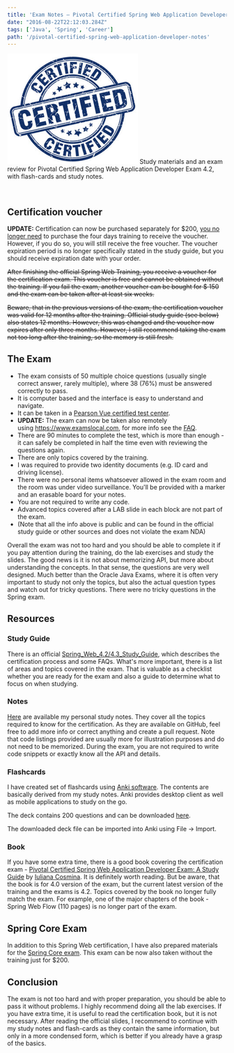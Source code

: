 ```yaml
---
title: 'Exam Notes – Pivotal Certified Spring Web Application Developer'
date: "2016-08-22T22:12:03.284Z"
tags: ['Java', 'Spring', 'Career']
path: '/pivotal-certified-spring-web-application-developer-notes'
---
```

![spring-web](./spring-web.jpg)
Study materials and an exam review for Pivotal Certified Spring Web Application Developer Exam 4.2, with flash-cards and study notes.

   

**Certification voucher**
-------------------------

**UPDATE:** Certification can now be purchased separately for \$200, [you no longer need](https://spring.io/blog/2017/05/10/pivotal-announces-spring-curriculum-certification-changes) to purchase the four days training to receive the voucher. However, if you do so, you will still receive the free voucher. The voucher expiration period is no longer specifically stated in the study guide, but you should receive expiration date with your order.

~~After finishing the official Spring Web Training, you receive a voucher for the certification exam. This voucher is free and cannot be obtained without the training. If you fail the exam, another voucher can be bought for \$ 150 and the exam can be taken after at least six weeks.~~

~~Beware, that in the previous versions of the exam, the certification voucher was valid for 12 months after the training. Official study guide (see below) also states 12 months. However, this was changed and the voucher now expires after only three months. However, I still recommend taking the exam not too long after the training, so the memory is still fresh.~~

The Exam
--------

-   The exam consists of 50 multiple choice questions (usually single correct answer, rarely multiple), where 38 (76%) must be answered correctly to pass.
-   It is computer based and the interface is easy to understand and navigate.
-   It can be taken in a [Pearson Vue certified test center](http://home.pearsonvue.com/test-taker.aspx).
-   **UPDATE:** The exam can now be taken also remotely using <https://www.examslocal.com>, for more info see the [FAQ](http://it.psionline.com/exam-faqs/pivotal-faq).
-   There are 90 minutes to complete the test, which is more than enough - it can safely be completed in half the time even with reviewing the questions again.
-   There are only topics covered by the training.
-   I was required to provide two identity documents (e.g. ID card and driving license).
-   There were no personal items whatsoever allowed in the exam room and the room was under video surveillance. You\'ll be provided with a marker and an erasable board for your notes.
-   You are not required to write any code.
-   Advanced topics covered after a LAB slide in each block are not part of the exam.
-   (Note that all the info above is public and can be found in the official study guide or other sources and does not violate the exam NDA)

Overall the exam was not too hard and you should be able to complete it if you pay attention during the training, do the lab exercises and study the slides. The good news is it is not about memorizing API, but more about understanding the concepts. In that sense, the questions are very well designed. Much better than the Oracle Java Exams, where it is often very important to study not only the topics, but also the actual question types and watch out for tricky questions. There were no tricky questions in the Spring exam.

Resources
---------

### Study Guide

There is an official [Spring\_Web\_4.2/4.3\_Study\_Guide](https://d1fto35gcfffzn.cloudfront.net/academy/Core-Spring-4.2-4.3-Certification-Study-Guide.pdf), which describes the certification process and some FAQs. What\'s more important, there is a list of areas and topics covered in the exam. That is valuable as a checklist whether you are ready for the exam and also a guide to determine what to focus on when studying.

### Notes

[Here](https://github.com/vojtechruz/spring-web-cert-notes-4.2) are available my personal study notes. They cover all the topics required to know for the certification. As they are available on GitHub, feel free to add more info or correct anything and create a pull request. Note that code listings provided are usually more for illustration purposes and do not need to be memorized. During the exam, you are not required to write code snippets or exactly know all the API and details.

### Flashcards

I have created set of flashcards using [Anki software](http://ankisrs.net/). The contents are basically derived from my study notes. Anki provides desktop client as well as mobile applications to study on the go.

The deck contains 200 questions and can be downloaded [here](https://github.com/vojtechruz/spring-web-cert-notes-4.2/raw/master/Spring%20Web%20Certification.apkg).

The downloaded deck file can be imported into Anki using File → Import.

### Book

If you have some extra time, there is a good book covering the certification exam - [Pivotal Certified Spring Web Application Developer Exam: A Study Guide](http://www.apress.com/9781484208090) by [Iuliana Cosmina](http://iuliana-cosmina.com/). It is definitely worth reading. But be aware, that the book is for 4.0 version of the exam, but the current latest version of the training and the exams is 4.2. Topics covered by the book no longer fully match the exam. For example, one of the major chapters of the book - Spring Web Flow (110 pages) is no longer part of the exam.

Spring Core Exam
----------------

In addition to this Spring Web certification, I have also prepared materials for the [Spring Core exam](http://vojtechruzicka.com/exam-notes-pivotal-certified-spring-professional/). This exam can be now also taken without the training just for \$200.

Conclusion
----------

The exam is not too hard and with proper preparation, you should be able to pass it without problems. I highly recommend doing all the lab exercises. If you have extra time, it is useful to read the certification book, but it is not necessary. After reading the official slides, I recommend to continue with my study notes and flash-cards as they contain the same information, but only in a more condensed form, which is better if you already have a grasp of the basics.